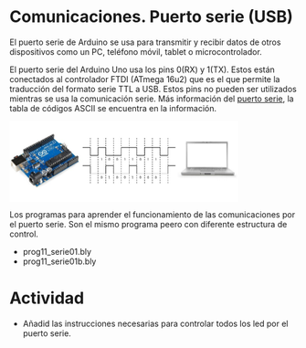 # Comunicaciones. Puerto serie (USB)
El puerto serie de Arduino se usa para transmitir y recibir datos de otros dispositivos como un PC, teléfono móvil, tablet o microcontrolador.

El puerto serie del Arduino Uno usa los pins 0(RX) y 1(TX). Estos están conectados al controlador FTDI (ATmega 16u2) que es el que permite la traducción del formato serie TTL a USB. Estos pins no pueden ser utilizados mientras se usa la comunicación serie.
Más información del [puerto serie](http://diymakers.es/usando-el-puerto-serie-del-arduino/), la tabla de códigos ASCII se encuentra en la información.

<a href="" target="_blank"><img width="400" height="141" border="0" align="center" src="img/comunicaciones.jpg"/></a>

Los programas para aprender el funcionamiento de las comunicaciones por el puerto serie. Son el mismo programa peero con diferente
estructura de control.
- prog11_serie01.bly
- prog11_serie01b.bly

# Actividad
- Añadid las instrucciones necesarias para controlar todos los led por el puerto serie.
